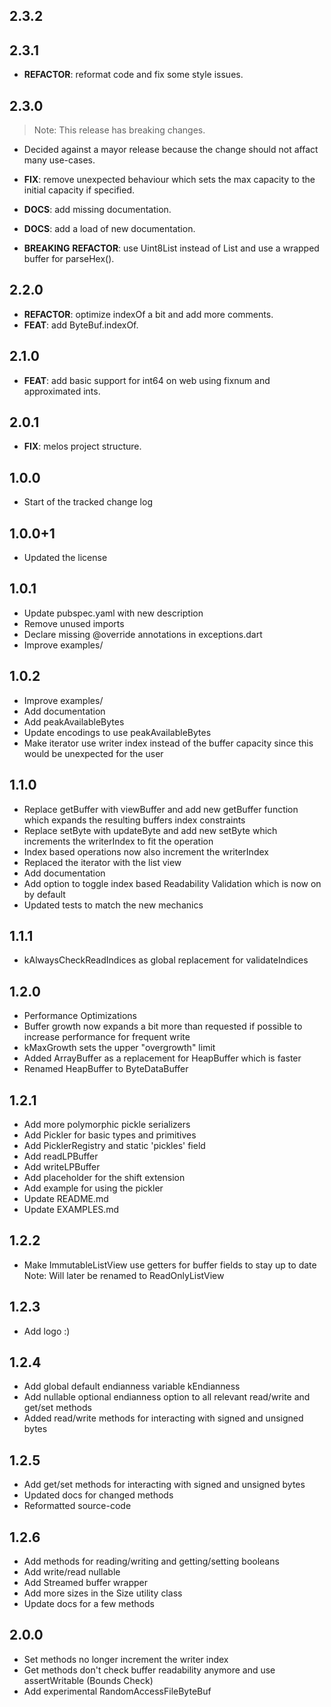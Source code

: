 ## 2.3.2

## 2.3.1

 - **REFACTOR**: reformat code and fix some style issues.

## 2.3.0

> Note: This release has breaking changes.

 - Decided against a mayor release because the change should not affact many use-cases.

 - **FIX**: remove unexpected behaviour which sets the max capacity to the initial capacity if specified.
 - **DOCS**: add missing documentation.
 - **DOCS**: add a load of new documentation.
 - **BREAKING** **REFACTOR**: use Uint8List instead of List<int> and use a wrapped buffer for parseHex().

## 2.2.0

 - **REFACTOR**: optimize indexOf a bit and add more comments.
 - **FEAT**: add ByteBuf.indexOf.

## 2.1.0

 - **FEAT**: add basic support for int64 on web using fixnum and approximated ints.

## 2.0.1

 - **FIX**: melos project structure.

## 1.0.0
- Start of the tracked change log

## 1.0.0+1
- Updated the license

## 1.0.1
- Update pubspec.yaml with new description
- Remove unused imports
- Declare missing @override annotations in exceptions.dart
- Improve examples/

## 1.0.2
- Improve examples/
- Add documentation
- Add peakAvailableBytes
- Update encodings to use peakAvailableBytes
- Make iterator use writer index instead of the buffer capacity since this would be unexpected for the user

## 1.1.0
- Replace getBuffer with viewBuffer and add new getBuffer function which expands the resulting buffers
  index constraints
- Replace setByte with updateByte and add new setByte which increments the writerIndex to fit
  the operation 
- Index based operations now also increment the writerIndex  
- Replaced the iterator with the list view 
- Add documentation
- Add option to toggle index based Readability Validation which is now on by default
- Updated tests to match the new mechanics

## 1.1.1
- kAlwaysCheckReadIndices as global replacement for validateIndices

## 1.2.0
- Performance Optimizations
- Buffer growth now expands a bit more than requested if possible to increase performance for frequent write
- kMaxGrowth sets the upper "overgrowth" limit
- Added ArrayBuffer as a replacement for HeapBuffer which is faster
- Renamed HeapBuffer to ByteDataBuffer

## 1.2.1
- Add more polymorphic pickle serializers
- Add Pickler for basic types and primitives
- Add PicklerRegistry and static 'pickles' field
- Add readLPBuffer
- Add writeLPBuffer
- Add placeholder for the shift extension
- Add example for using the pickler
- Update README.md
- Update EXAMPLES.md

## 1.2.2
- Make ImmutableListView use getters for buffer fields to stay up to date
  Note: Will later be renamed to ReadOnlyListView

## 1.2.3
- Add logo :)

## 1.2.4
- Add global default endianness variable kEndianness
- Add nullable optional endianness option to all relevant read/write and get/set methods
- Added read/write methods for interacting with signed and unsigned bytes

## 1.2.5
- Add get/set methods for interacting with signed and unsigned bytes
- Updated docs for changed methods
- Reformatted source-code

## 1.2.6
- Add methods for reading/writing and getting/setting booleans
- Add write/read nullable
- Add Streamed buffer wrapper
- Add more sizes in the Size utility class
- Update docs for a few methods

## 2.0.0
- Set methods no longer increment the writer index
- Get methods don't check buffer readability anymore and use assertWritable (Bounds Check)
- Add experimental RandomAccessFileByteBuf 